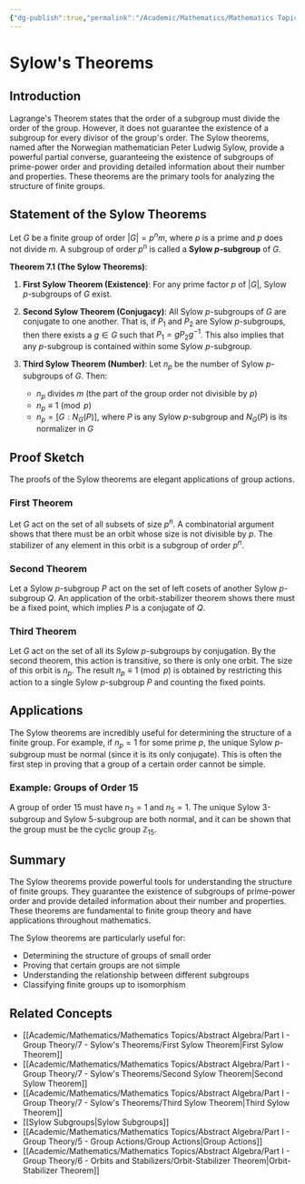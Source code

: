 ```yaml
---
{"dg-publish":true,"permalink":"/Academic/Mathematics/Mathematics Topics/Abstract Algebra/Part I - Group Theory/7 - Sylow's Theorems/Sylow's Theorems/"}
---
```



# Sylow's Theorems

## Introduction

Lagrange's Theorem states that the order of a subgroup must divide the order of the group. However, it does not guarantee the existence of a subgroup for every divisor of the group's order. The Sylow theorems, named after the Norwegian mathematician Peter Ludwig Sylow, provide a powerful partial converse, guaranteeing the existence of subgroups of prime-power order and providing detailed information about their number and properties. These theorems are the primary tools for analyzing the structure of finite groups.

## Statement of the Sylow Theorems

Let $G$ be a finite group of order $|G| = p^n m$, where $p$ is a prime and $p$ does not divide $m$. A subgroup of order $p^n$ is called a **Sylow $p$-subgroup** of $G$.

**Theorem 7.1 (The Sylow Theorems)**:

1. **First Sylow Theorem (Existence)**: For any prime factor $p$ of $|G|$, Sylow $p$-subgroups of $G$ exist.

2. **Second Sylow Theorem (Conjugacy)**: All Sylow $p$-subgroups of $G$ are conjugate to one another. That is, if $P_1$ and $P_2$ are Sylow $p$-subgroups, then there exists a $g \in G$ such that $P_1 = gP_2g^{-1}$. This also implies that any $p$-subgroup is contained within some Sylow $p$-subgroup.

3. **Third Sylow Theorem (Number)**: Let $n_p$ be the number of Sylow $p$-subgroups of $G$. Then:
   - $n_p$ divides $m$ (the part of the group order not divisible by $p$)
   - $n_p \equiv 1 \pmod{p}$
   - $n_p = [G : N_G(P)]$, where $P$ is any Sylow $p$-subgroup and $N_G(P)$ is its normalizer in $G$

## Proof Sketch

The proofs of the Sylow theorems are elegant applications of group actions.

### First Theorem

Let $G$ act on the set of all subsets of size $p^n$. A combinatorial argument shows that there must be an orbit whose size is not divisible by $p$. The stabilizer of any element in this orbit is a subgroup of order $p^n$.

### Second Theorem

Let a Sylow $p$-subgroup $P$ act on the set of left cosets of another Sylow $p$-subgroup $Q$. An application of the orbit-stabilizer theorem shows there must be a fixed point, which implies $P$ is a conjugate of $Q$.

### Third Theorem

Let $G$ act on the set of all its Sylow $p$-subgroups by conjugation. By the second theorem, this action is transitive, so there is only one orbit. The size of this orbit is $n_p$. The result $n_p \equiv 1 \pmod{p}$ is obtained by restricting this action to a single Sylow $p$-subgroup $P$ and counting the fixed points.

## Applications

The Sylow theorems are incredibly useful for determining the structure of a finite group. For example, if $n_p = 1$ for some prime $p$, the unique Sylow $p$-subgroup must be normal (since it is its only conjugate). This is often the first step in proving that a group of a certain order cannot be simple.

### Example: Groups of Order 15

A group of order 15 must have $n_3 = 1$ and $n_5 = 1$. The unique Sylow 3-subgroup and Sylow 5-subgroup are both normal, and it can be shown that the group must be the cyclic group $\mathbb{Z}_{15}$.

## Summary

The Sylow theorems provide powerful tools for understanding the structure of finite groups. They guarantee the existence of subgroups of prime-power order and provide detailed information about their number and properties. These theorems are fundamental to finite group theory and have applications throughout mathematics.

The Sylow theorems are particularly useful for:
- Determining the structure of groups of small order
- Proving that certain groups are not simple
- Understanding the relationship between different subgroups
- Classifying finite groups up to isomorphism

## Related Concepts

- [[Academic/Mathematics/Mathematics Topics/Abstract Algebra/Part I - Group Theory/7 - Sylow's Theorems/First Sylow Theorem\|First Sylow Theorem]]
- [[Academic/Mathematics/Mathematics Topics/Abstract Algebra/Part I - Group Theory/7 - Sylow's Theorems/Second Sylow Theorem\|Second Sylow Theorem]]
- [[Academic/Mathematics/Mathematics Topics/Abstract Algebra/Part I - Group Theory/7 - Sylow's Theorems/Third Sylow Theorem\|Third Sylow Theorem]]
- [[Sylow Subgroups\|Sylow Subgroups]]
- [[Academic/Mathematics/Mathematics Topics/Abstract Algebra/Part I - Group Theory/5 - Group Actions/Group Actions\|Group Actions]]
- [[Academic/Mathematics/Mathematics Topics/Abstract Algebra/Part I - Group Theory/6 - Orbits and Stabilizers/Orbit-Stabilizer Theorem\|Orbit-Stabilizer Theorem]] 